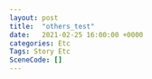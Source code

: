 ```yaml
---
layout: post
title:  "others_test"
date:   2021-02-25 16:00:00 +0000
categories: Etc
Tags: Story Etc
SceneCode: []
---
```

